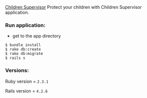 [Children Supervisor](https://ancient-forest-46715.herokuapp.com/)
Protect your children with Children Supervisor application.

### Run application:
* get to the app directory
```
$ bundle install
$ rake db:create
$ rake db:migrate
$ rails s
```

### Versions:
Ruby version = `2.3.1`

Rails version = `4.2.6`
